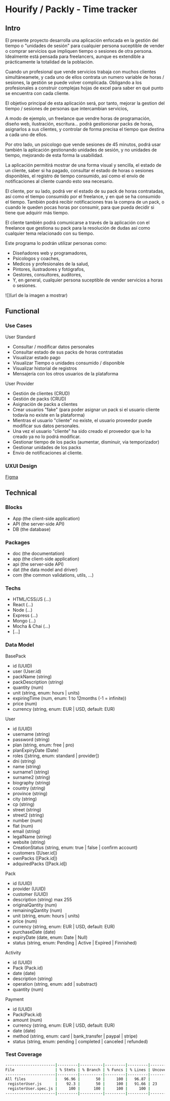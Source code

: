 # Hourify / Packly - Time tracker

## Intro

El presente proyecto desarrolla una aplicación enfocada en la gestión del tiempo o "unidades de sesión" para cualquier persona suceptible de vender o comprar servicios que impliquen tiempo o sesiones de otra persona. Idealmente está pensada para freelancers, aunque es extendible a prácticamente la totalidad de la población. 

Cuando un profesional que vende servicios trabaja con muchos clientes simultáneamete, y cada uno de ellos contrata un numero variable de horas / sesiones, la gestión se puede volver complicada. Obligando a los profesionales a construir complejas hojas de excel para saber en qué punto se encuentra con cada cliente. 

El objetivo principal de esta aplicación será, por tanto, mejorar la gestion del tiempo / sesiones  de personas que intercambian servicios,

A modo de ejemplo, un freelance que vendre horas de programación, diseño web, ilustración, escritura... podrá gestionionar packs de horas, asignarlos a sus clientes, y controlar de forma precisa el tiempo que destina a cada uno de ellos. 

Por otro lado, un psicologo que vende sesiones de 45 minutos, podrá usar también la aplicación gestionando unidades de sesión, y no unidades de tiempo, mejorando de esta forma la usabilidad. 

La aplicación permitirá mostrar de una forma visual y sencilla, el estado de un cliente, saber si ha pagado, consultar el estado de horas o sesiones disponibles, el registro de tiempo consumido, así como el envío de notificaciones al cliente cuando esto sea necesario. 

El cliente, por su lado, podrá ver el estado de su pack de horas contratadas, así como el tiempo consumido por el freelance, y en qué se ha consumido el tiempo. También podrá recibir notificaciones tras la compra de un pack, o cuando le queden pocas horas por consumir, para que pueda decidir si tiene que adquirir más tiempo. 

El cliente también podrá comunicarse a través de la aplicación con el freelance que gestiona su pack para la resolución de dudas así como cualquier tema relacionado con su tiempo. 

Este programa lo podrán utilizar personas como: 
- Diseñadores web y programadores,
- Psicologos y coaches, 
- Medicos y profesionales de la salud, 
- Pintores, ilustradores y fotógrafos, 
- Gestores, consultores, auditores,
- Y, en general, cualquier persona suceptible de vender servicios a horas o sesiones.


![](url de la imagen a mostrar)

## Functional

### Use Cases

User Standard
- Consultar / modificar datos personales
- Consultar estado de sus packs de horas contratadas
- Visualizar estado pago
- Visualizar Tiempo o unidades consumido / disponible
- Visualizar historial de registros
- Mensajería con los otros usuarios de la plataforma

User Provider
- Gestión de clientes (CRUD)
- Gestión de packs (CRUD)
- Asignación de packs a clientes
- Crear usuarios "fake" (para poder asignar un pack si el usuario cliente todavía no existe en la plataforma)
- Mientras el usuario "cliente" no existe, el usuario proveedor puede modificar sus datos personales. 
- Una vez el usuario "cliente" ha sido creado el proveedor que lo ha creado ya no lo podrá modificar. 
- Gestionar tiempo de los packs (aumentar, disminuir, via temporizador)
- Gestionar unidades de los packs
- Envio de notificaciones al cliente.   

### UXUI Design

[Figma](https://figma.com)

## Technical

### Blocks

- App (the client-side application)
- API (the server-side API)
- DB (the database)

### Packages

- doc (the documentation)
- app (the client-side application)
- api (the server-side API)
- dat (the data model and driver)
- com (the common validations, utils, ...)

### Techs

- HTML/CSS/JS (...)
- React (...)
- Node (...)
- Express (...)
- Mongo (...)
- Mocha & Chai (...)
- [...]

### Data Model

BasePack
- id (UUID)
- user (User.id)
- packName (string)
- packDescription (string)
- quantity (num)
- unit (string, enum: hours | units)
- expiringTime (num, enum: 1 to 12months (-1 = infinite))
- price (num)
- currency (string, enum: EUR | USD, default: EUR)


User
- id (UUID)
- username (string)   
- password (string)   
- plan (string, enum: free | pro) 
- planExpiryDate (Date) 
- roles ([string, enum: standard | provider]) 
- dni (string) 
- name (string)
- surname1 (string)
- surname2 (string)
- biography (string)
- country (string)
- province (string)
- city (string)
- cp (string)
- street (string)
- street2 (string)
- number (num)
- flat (num)
- email (string)
- legalName (string)
- website (string)
- CreationStatus (string, enum: true | false | confirm account)
- customers ([User.id])
- ownPacks ([Pack.id])
- adquiredPacks ([Pack.id])


Pack
- id (UUID)
- provider (UUID)
- customer (UUID)
- description (string) max 255
- originalQantity (num)
- remainingQantity (num)
- unit (string, enum: hours | units)
- price (num)
- currency (string, enum: EUR | USD, default: EUR)
- purchaseDate (date)
- expiryDate (date, enum: Date | Null)
- status (string, enum: Pending | Active | Expired | Finnished)


Activity
- id (UUID)
- Pack (Pack.id)
- date (date)
- description (string)
- operation (string, enum: add | substract)
- quantity (num)


Payment
- id (UUID)
- Pack(Pack.id)
- amount (num)
- currency (string, enum: EUR | USD, default: EUR)
- date (date)
- method (string, enum: card | bank_transfer | paypal | stripe)
- status (string, enum: pending | completed | canceled | refunded)

### Test Coverage

```sh
----------------------|---------|----------|---------|---------|-------------------
File                  | % Stmts | % Branch | % Funcs | % Lines | Uncovered Line #s 
----------------------|---------|----------|---------|---------|-------------------
All files             |   96.96 |       50 |     100 |   96.87 |                   
 registerUser.js      |    92.3 |       50 |     100 |   91.66 | 23                
 registerUser.spec.js |     100 |      100 |     100 |     100 |                   
----------------------|---------|----------|---------|---------|-------------------
```
